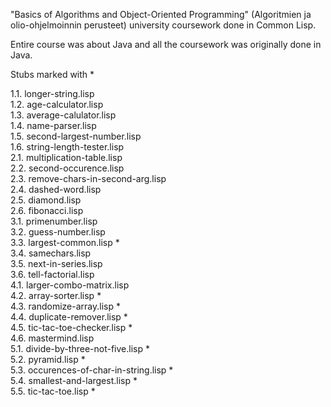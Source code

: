 "Basics of Algorithms and Object-Oriented Programming" (Algoritmien ja olio-ohjelmoinnin perusteet) university coursework done in Common Lisp.

Entire course was about Java and all the coursework was originally done in Java.

Stubs marked with *

1.1. longer-string.lisp  
1.2. age-calculator.lisp  
1.3. average-calulator.lisp  
1.4. name-parser.lisp  
1.5. second-largest-number.lisp  
1.6. string-length-tester.lisp  
2.1. multiplication-table.lisp  
2.2. second-occurence.lisp  
2.3. remove-chars-in-second-arg.lisp  
2.4. dashed-word.lisp  
2.5. diamond.lisp  
2.6. fibonacci.lisp  
3.1. primenumber.lisp  
3.2. guess-number.lisp  
3.3. largest-common.lisp *  
3.4. samechars.lisp  
3.5. next-in-series.lisp  
3.6. tell-factorial.lisp  
4.1. larger-combo-matrix.lisp  
4.2. array-sorter.lisp *  
4.3. randomize-array.lisp *  
4.4. duplicate-remover.lisp *  
4.5. tic-tac-toe-checker.lisp *  
4.6. mastermind.lisp  
5.1. divide-by-three-not-five.lisp *  
5.2. pyramid.lisp *  
5.3. occurences-of-char-in-string.lisp *  
5.4. smallest-and-largest.lisp *  
5.5. tic-tac-toe.lisp *

